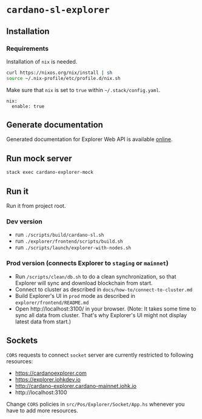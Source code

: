 # `cardano-sl-explorer`

## Installation

### Requirements

Installation of `nix` is needed.

```bash
curl https://nixos.org/nix/install | sh
source ~/.nix-profile/etc/profile.d/nix.sh
```

Make sure that `nix` is set to `true` within `~/.stack/config.yaml`.

```
nix:
  enable: true
```

## Generate documentation

Generated documentation for Explorer Web API is available [online](https://cardanodocs.com/technical/explorer/api/).

## Run mock server

```bash
stack exec cardano-explorer-mock
```

## Run it

Run it from project root.

### Dev version

- run `./scripts/build/cardano-sl.sh`
- run `./explorer/frontend/scripts/build.sh`
- run `./scripts/launch/explorer-with-nodes.sh`

### Prod version (connects Explorer to `staging` or `mainnet`)

- Run `/scripts/clean/db.sh` to do a clean synchronization, so that Explorer will sync and download blockchain from start.
- Connect to cluster as described in  `docs/how-to/connect-to-cluster.md`
- Build Explorer's UI in `prod` mode as described in `explorer/frontend/README.md`
- Open http://localhost:3100/ in your browser. (Note: It takes some time to sync all data from cluster. That's why Explorer's UI might not display latest data from start.)


## Sockets

`CORS` requests to connect `socket` server are currently restricted to following resources:
* https://cardanoexplorer.com
* https://explorer.iohkdev.io
* http://cardano-explorer.cardano-mainnet.iohk.io
* http://localhost:3100

Change `CORS` policies in `src/Pos/Explorer/Socket/App.hs` whenever you have to add more resources.
